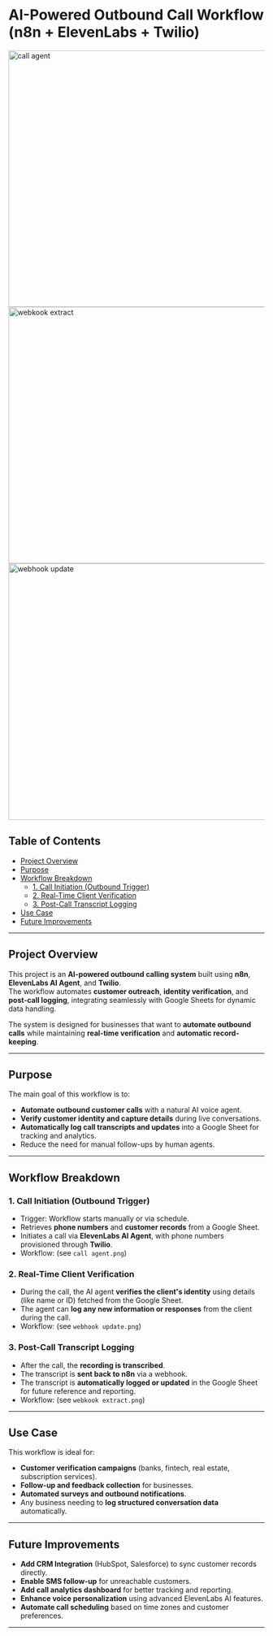# AI-Powered Outbound Call Workflow (n8n + ElevenLabs + Twilio)

<img width="960" height="505" alt="call agent" src="https://github.com/user-attachments/assets/c55be45b-22c2-4665-b386-748a0aacbd04" />

<img width="960" height="505" alt="webkook extract" src="https://github.com/user-attachments/assets/fdd69ea8-396b-4d90-b0c6-c5ba150d4885" />

<img width="960" height="505" alt="webhook update" src="https://github.com/user-attachments/assets/1e2228f2-ec01-4468-8a93-d14b8161f4bc" />

## Table of Contents
- [Project Overview](#project-overview)
- [Purpose](#purpose)
- [Workflow Breakdown](#workflow-breakdown)
  - [1. Call Initiation (Outbound Trigger)](#1-call-initiation-outbound-trigger)
  - [2. Real-Time Client Verification](#2-real-time-client-verification)
  - [3. Post-Call Transcript Logging](#3-post-call-transcript-logging)
- [Use Case](#use-case)
- [Future Improvements](#future-improvements)

---

## Project Overview
This project is an **AI-powered outbound calling system** built using **n8n**, **ElevenLabs AI Agent**, and **Twilio**.  
The workflow automates **customer outreach**, **identity verification**, and **post-call logging**, integrating seamlessly with Google Sheets for dynamic data handling.

The system is designed for businesses that want to **automate outbound calls** while maintaining **real-time verification** and **automatic record-keeping**.

---

## Purpose
The main goal of this workflow is to:
- **Automate outbound customer calls** with a natural AI voice agent.
- **Verify customer identity and capture details** during live conversations.
- **Automatically log call transcripts and updates** into a Google Sheet for tracking and analytics.
- Reduce the need for manual follow-ups by human agents.

---

## Workflow Breakdown

### 1. Call Initiation (Outbound Trigger)
- Trigger: Workflow starts manually or via schedule.
- Retrieves **phone numbers** and **customer records** from a Google Sheet.
- Initiates a call via **ElevenLabs AI Agent**, with phone numbers provisioned through **Twilio**.
- Workflow: (see `call agent.png`)

### 2. Real-Time Client Verification
- During the call, the AI agent **verifies the client's identity** using details (like name or ID) fetched from the Google Sheet.
- The agent can **log any new information or responses** from the client during the call.
- Workflow: (see `webhook update.png`)

### 3. Post-Call Transcript Logging
- After the call, the **recording is transcribed**.
- The transcript is **sent back to n8n** via a webhook.
- The transcript is **automatically logged or updated** in the Google Sheet for future reference and reporting.
- Workflow: (see `webkook extract.png`)

---

## Use Case
This workflow is ideal for:
- **Customer verification campaigns** (banks, fintech, real estate, subscription services).
- **Follow-up and feedback collection** for businesses.
- **Automated surveys and outbound notifications**.
- Any business needing to **log structured conversation data** automatically.

---

## Future Improvements
- **Add CRM Integration** (HubSpot, Salesforce) to sync customer records directly.
- **Enable SMS follow-up** for unreachable customers.
- **Add call analytics dashboard** for better tracking and reporting.
- **Enhance voice personalization** using advanced ElevenLabs AI features.
- **Automate call scheduling** based on time zones and customer preferences.

---
